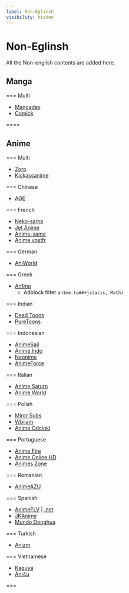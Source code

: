 ```yaml
---
label: Non-Eglinsh
visibility: hidden
---
```

# Non-Eglinsh

All the Non-english contents are added here.

## Manga

=== Multi
- [Mangadex](https://mangadex.org/)
- [Comick](https://comick.app/home)

====

## Anime

=== Multi
- [Zoro](https://zoro.to/)
- [Kickassanime](https://kaas.am/)

=== Chinese
- [AGE](https://www.agemys.vip/)

=== French
- [Neko-sama](https://www.neko-sama.fr/)
- [Jet Anime](https://vww.jetanimes.com/)
- [Anime-same](https://anime-sama.fr/)
- [Anime vostfr](https://animevostfr.tv/)

=== German
- [AniWorld](https://aniworld.to/)

=== Greek
- [An1me](https://an1me.to/)
    - Adblock filter `an1me.to##+js(acis, Math)`

=== Indian
- [Dead Toons](https://www.deadtoons.co/)
- [PureToons](https://puretoons.cc/)

=== Indonesian
- [AnimeSail](https://154.26.137.28/)
- [Anime Indo](https://animeindo.cfd/)
- [Neonime](https://neonime.fun/)
- [AnimeForce](https://www.animeforce.it/)

=== Italian
- [Anime Saturn](https://www.animesaturn.tv/)
- [Anime World](https://www.animeworld.tv/)

=== Polish
- [Miror Subs](https://miorosubs.pl/)
- [Wbijam](https://wbijam.pl/)
- [Anime Odcinki](https://anime-odcinki.pl/)

=== Portuguese
- [Anime Fire](https://animefire.net/)
- [Anime Online HD](https://animesonlinehd.vip/)
- [Animes Zone](https://animeszone.net/)

=== Romanian
- [AnimeAZU](https://www.animeazu.net/)

=== Spanish
- [AnimeFLV](https://animeflv.io/) | [.net](https://www3.animeflv.net/)
- [JKAnime](https://jkanime.net/)
- [Mundo Donghua](https://www.mundodonghua.com/)

=== Turkish
- [Anizm](https://anizm.net/)

=== Vietnamese
- [Kaguya](https://kaguya.app/)
- [Ani4u](https://ani4u.org/)

===
